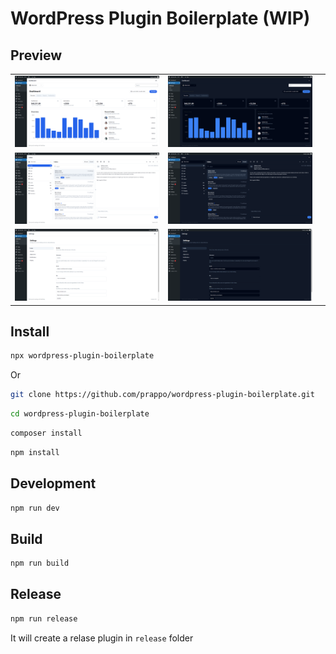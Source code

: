 # WordPress Plugin Boilerplate (WIP)
## Preview
<table>
<tr>
<td><img src="artworks/images/dashboard-light.png" /></td>
<td><img src="artworks/images/dashboard-dark.png" /></td>

</tr>
<tr>
<td><img src="artworks/images/inbox-light.png" /></td>
<td><img src="artworks/images/inbox-dark.png" /></td>

</tr>
<tr>
<td><img src="artworks/images/settings-light.png" /></td>
<td><img src="artworks/images/settings-dark.png" /></td>
<td></td>

</tr>
</table>

## Install
```bash
npx wordpress-plugin-boilerplate
```
Or 
```bash
git clone https://github.com/prappo/wordpress-plugin-boilerplate.git
```
```bash
cd wordpress-plugin-boilerplate
```
```bash
composer install
```
```bash
npm install
```

## Development

```bash
npm run dev
```

## Build

```bash
npm run build
```

## Release

```bash
npm run release
```

It will create a relase plugin in `release` folder
